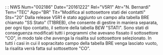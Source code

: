  :  : NWS Num="002186" Date="20161222" Rel="V5R1" Atr="N. Bernardi" Tem="TEC" App="BR" Tit="Modifica al sottosettore stati dei contatti" Sts="20"
Dalla release V5R1 è stato aggiunto un campo alla tabella BRE chiamato "SS Stato" (T1BREB), che consente di gestire in maniera separata, per ogni tipo contatto, il settore della tabella B£W "STATI". Sono stati di conseguenza modificati tutti i programmi che avevano fissato il sottosettore "CO", in modo tale che avvenga la risalita sul sottosettore selezionato.
In tutti i casi in cui il sopracitato campo della tabella BRE venga lasciato vuoto, la risalita verrà fatta sul sottosettore "CO".
